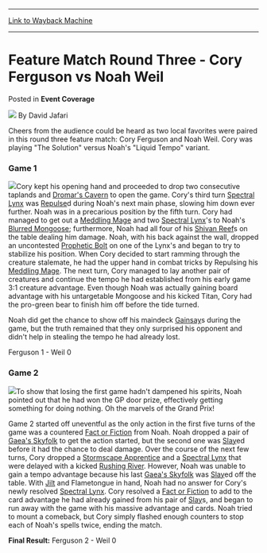 
---
[Link to Wayback Machine](https://web.archive.org/web/20200922200800/https://magic.wizards.com/en/articles/archive/event-coverage/feature-match-round-three-cory-ferguson-vs-noah-weil-2000-01-01-0)

[_metadata_:author]:- "David Jafari"
[_metadata_:description]:- "Cheers from the audience could be heard as two local favorites were paired in this round three feature match: Cory Ferguson and Noah Weil. Cory was playing `The Solution` versus Noah's `Liquid Tempo` variant."
[_metadata_:generator]:- "Drupal 7 (http://drupal.org)"
[_metadata_:node]:- "750936"
[_metadata_:publish_date]:- "2000-01-01"
[_metadata_:source]:- "div-main-content"
[_metadata_:title]:- "Feature Match Round Three - Cory Ferguson vs Noah Weil"
[_metadata_:wayback_capture_timestamp]:- "2020-09-22 20:08:00"
[_metadata_:wayback_raw_url]:- "https://web.archive.org/web/20200922200800id_/https://magic.wizards.com/en/articles/archive/event-coverage/feature-match-round-three-cory-ferguson-vs-noah-weil-2000-01-01-0"
[_metadata_:wayback_url]:- "https://magic.wizards.com/en/articles/archive/event-coverage/feature-match-round-three-cory-ferguson-vs-noah-weil-2000-01-01-0"
---


Feature Match Round Three - Cory Ferguson vs Noah Weil
======================================================



 Posted in **Event Coverage**







![](https://media.magic.wizards.com/styles/auth_small/public/generic-avatar-150_480.png)
By David Jafari











Cheers from the audience could be heard as two local favorites were paired in this round three feature match: Cory Ferguson and Noah Weil. Cory was playing "The Solution" versus Noah's "Liquid Tempo" variant.


### Game 1


![](https://media.magic.wizards.com/image_legacy_migration/sideboard/images/GPMINN01/983.jpg)Cory kept his opening hand and proceeded to drop two consecutive taplands and [Dromar's Cavern](http://gatherer.wizards.com/Pages/Card/Details.aspx?name=Dromar%27s+Cavern) to open the game. Cory's third turn [Spectral Lynx](http://gatherer.wizards.com/Pages/Card/Details.aspx?name=Spectral+Lynx) was [Repulse](http://gatherer.wizards.com/Pages/Card/Details.aspx?name=Repulse)d during Noah's next main phase, slowing him down ever further. Noah was in a precarious position by the fifth turn. Cory had managed to get out a [Meddling Mage](http://gatherer.wizards.com/Pages/Card/Details.aspx?name=Meddling+Mage) and two [Spectral Lynx](http://gatherer.wizards.com/Pages/Card/Details.aspx?name=Spectral+Lynx)'s to Noah's [Blurred Mongoose](http://gatherer.wizards.com/Pages/Card/Details.aspx?name=Blurred+Mongoose); furthermore, Noah had all four of his [Shivan Reef](http://gatherer.wizards.com/Pages/Card/Details.aspx?name=Shivan+Reef)s on the table dealing him damage. Noah, with his back against the wall, dropped an uncontested [Prophetic Bolt](http://gatherer.wizards.com/Pages/Card/Details.aspx?name=Prophetic+Bolt) on one of the Lynx's and began to try to stabilize his position. When Cory decided to start ramming through the creature stalemate, he had the upper hand in combat tricks by Repulsing his [Meddling Mage](http://gatherer.wizards.com/Pages/Card/Details.aspx?name=Meddling+Mage). The next turn, Cory managed to lay another pair of creatures and continue the tempo he had established from his early game 3:1 creature advantage. Even though Noah was actually gaining board advantage with his untargetable Mongoose and his kicked Titan, Cory had the pro-green bear to finish him off before the tide turned.


Noah did get the chance to show off his maindeck [Gainsay](http://gatherer.wizards.com/Pages/Card/Details.aspx?name=Gainsay)s during the game, but the truth remained that they only surprised his opponent and didn't help in stealing the tempo he had already lost.


Ferguson 1 - Weil 0


### Game 2


![](https://media.magic.wizards.com/image_legacy_migration/sideboard/images/GPMINN01/981.jpg)To show that losing the first game hadn't dampened his spirits, Noah pointed out that he had won the GP door prize, effectively getting something for doing nothing. Oh the marvels of the Grand Prix!


Game 2 started off uneventful as the only action in the first five turns of the game was a countered [Fact or Fiction](http://gatherer.wizards.com/Pages/Card/Details.aspx?name=Fact+or+Fiction) from Noah. Noah dropped a pair of [Gaea's Skyfolk](http://gatherer.wizards.com/Pages/Card/Details.aspx?name=Gaea%27s+Skyfolk) to get the action started, but the second one was [Slay](http://gatherer.wizards.com/Pages/Card/Details.aspx?name=Slay)ed before it had the chance to deal damage. Over the course of the next few turns, Cory dropped a [Stormscape Apprentice](http://gatherer.wizards.com/Pages/Card/Details.aspx?name=Stormscape+Apprentice) and a [Spectral Lynx](http://gatherer.wizards.com/Pages/Card/Details.aspx?name=Spectral+Lynx) that were delayed with a kicked [Rushing River](http://gatherer.wizards.com/Pages/Card/Details.aspx?name=Rushing+River). However, Noah was unable to gain a tempo advantage because his last [Gaea's Skyfolk](http://gatherer.wizards.com/Pages/Card/Details.aspx?name=Gaea%27s+Skyfolk) was [Slay](http://gatherer.wizards.com/Pages/Card/Details.aspx?name=Slay)ed off the table. With [Jilt](http://gatherer.wizards.com/Pages/Card/Details.aspx?name=Jilt) and Flametongue in hand, Noah had no answer for Cory's newly resolved [Spectral Lynx](http://gatherer.wizards.com/Pages/Card/Details.aspx?name=Spectral+Lynx). Cory resolved a [Fact or Fiction](http://gatherer.wizards.com/Pages/Card/Details.aspx?name=Fact+or+Fiction) to add to the card advantage he had already gained from his pair of [Slay](http://gatherer.wizards.com/Pages/Card/Details.aspx?name=Slay)s, and began to run away with the game with his massive advantage and cards. Noah tried to mount a comeback, but Cory simply flashed enough counters to stop each of Noah's spells twice, ending the match.


**Final Result:** Ferguson 2 - Weil 0







